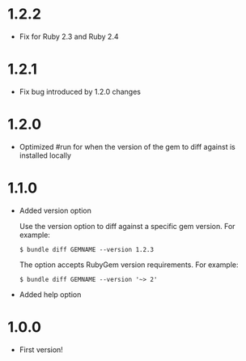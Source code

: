 # 1.2.2

* Fix for Ruby 2.3 and Ruby 2.4


# 1.2.1

* Fix bug introduced by 1.2.0 changes


# 1.2.0

* Optimized #run for when the version of the gem to diff against is installed locally


# 1.1.0

* Added version option

  Use the version option to diff against a specific gem version. For example:

      $ bundle diff GEMNAME --version 1.2.3

  The option accepts RubyGem version requirements. For example:

      $ bundle diff GEMNAME --version '~> 2'

* Added help option


# 1.0.0

* First version!
